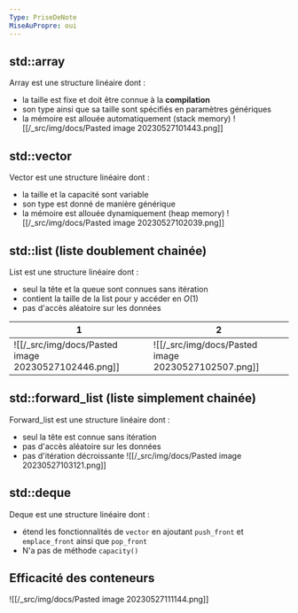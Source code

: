 ```yaml
---
Type: PriseDeNote
MiseAuPropre: oui
---
```


## std::array
Array est une structure linéaire dont :
- la taille est fixe et doit être connue à la **compilation**
- son type ainsi que sa taille sont spécifiés en paramètres génériques
- la mémoire est allouée automatiquement (stack memory)
![[/_src/img/docs/Pasted image 20230527101443.png]]

## std::vector
Vector est une structure linéaire dont : 
- la taille et la capacité sont variable
- son type est donné de manière générique
- la mémoire est allouée dynamiquement (heap memory)
![[/_src/img/docs/Pasted image 20230527102039.png]]

## std::list (liste doublement chainée)
List est une structure linéaire dont :
- seul la tête et la queue sont connues sans itération
- contient la taille de la list pour y accéder en $O(1)$
- pas d'accès aléatoire sur les données

| 1                                    | 2                                    |
| ------------------------------------ | ------------------------------------ |
| ![[/_src/img/docs/Pasted image 20230527102446.png]] | ![[/_src/img/docs/Pasted image 20230527102507.png]] |

## std::forward_list (liste simplement chainée)
Forward_list est une structure linéaire dont :
- seul la tête est connue sans itération
- pas d'accès aléatoire sur les données
- pas d'itération décroissante
![[/_src/img/docs/Pasted image 20230527103121.png]]

## std::deque
Deque est une structure linéaire dont : 
- étend les fonctionnalités de `vector` en ajoutant `push_front` et `emplace_front` ainsi que `pop_front`
- N'a pas de méthode `capacity()`

## Efficacité des conteneurs
![[/_src/img/docs/Pasted image 20230527111144.png]]
